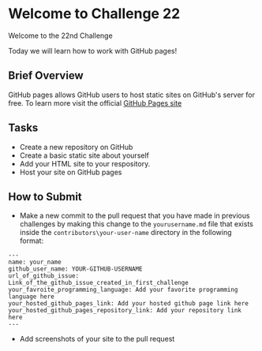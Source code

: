 # Welcome to Challenge 22

Welcome to the 22nd Challenge

Today we will learn how to work with GitHub pages!

## Brief Overview

GitHub pages allows GitHub users to host static sites on GitHub's server for free. To learn more visit the official [GitHub Pages site](https://pages.github.com/)

## Tasks

- Create a new repository on GitHub
- Create a basic static site about yourself
- Add your HTML site to your respository.
- Host your site on GitHub pages

## How to Submit

- Make a new commit to the pull request that you have made in previous challenges by making this change to the `yourusername.md` file that exists inside the `contributors\your-user-name` directory in the following format:

```plaintext
---
name: your_name
github_user_name: YOUR-GITHUB-USERNAME
url_of_github_issue: Link_of_the_github_issue_created_in_first_challenge
your_favroite_programming_language: Add your favorite programming language here
your_hosted_github_pages_link: Add your hosted github page link here
your_hosted_github_pages_repository_link: Add your repository link here
---
```

- Add screenshots of your site to the pull request
